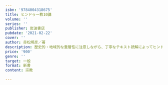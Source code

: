 ```yaml
---
isbn: '9784004318675'
title: ヒンドゥー教10講
volume: ''
series: ''
publisher: 岩波書店
pubdate: '2021-02-22'
cover: ''
author: 赤松明彦／著
description: 歴史的・地域的な重層性に注意しながら、丁寧なテキスト読解によってヒンドゥー教の思考と実践をとらえる。
price: '900'
genre: ''
target: 一般
format: 新書
content: 宗教

---
```

